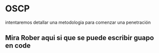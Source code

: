 # OSCP
intentaremos detallar una metodologia para comenzar una penetración
## Mira Rober aqui si que se puede escribir guapo en code

